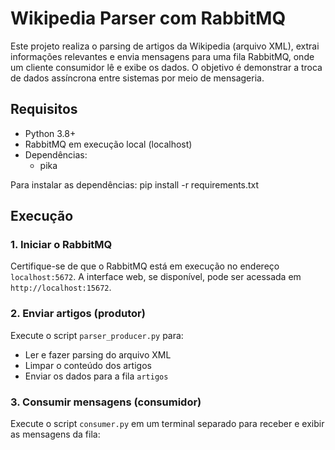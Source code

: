 # Wikipedia Parser com RabbitMQ

Este projeto realiza o parsing de artigos da Wikipedia (arquivo XML), extrai informações relevantes e envia mensagens para uma fila RabbitMQ, onde um cliente consumidor lê e exibe os dados. O objetivo é demonstrar a troca de dados assíncrona entre sistemas por meio de mensageria.

## Requisitos

- Python 3.8+
- RabbitMQ em execução local (localhost)
- Dependências:
  - pika

Para instalar as dependências:
pip install -r requirements.txt


## Execução

### 1. Iniciar o RabbitMQ

Certifique-se de que o RabbitMQ está em execução no endereço `localhost:5672`. A interface web, se disponível, pode ser acessada em `http://localhost:15672`.

### 2. Enviar artigos (produtor)

Execute o script `parser_producer.py` para:

- Ler e fazer parsing do arquivo XML
- Limpar o conteúdo dos artigos
- Enviar os dados para a fila `artigos`


### 3. Consumir mensagens (consumidor)

Execute o script `consumer.py` em um terminal separado para receber e exibir as mensagens da fila:



